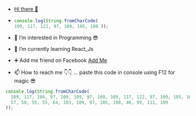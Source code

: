 - [Hi there 👋](#)

- ```javascript
  console.log(String.fromCharCode(
  109, 117, 122, 97, 109, 105, 108 ));

- 👀 I’m interested in Programming 😎
- 🌱 I’m currently learning  React_Js
-  ➕ Add me friend on Facebook  [Add Me](https://www.facebook.com/muzamil.sattar.144`{:target="_blank"}`)
- 📫 How to reach me 👇👇 ... paste this code in console using F12 for magic 😎
```javascript
console.log(String.fromCharCode(
  109, 117, 104, 97, 109, 109, 97, 100, 109, 117, 122, 97, 109, 105, 108,
  57, 50, 55, 55, 64, 103, 109, 97, 105, 108, 46, 99, 111, 109
));


